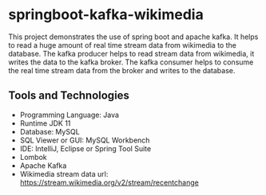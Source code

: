 # springboot-kafka-wikimedia

This project demonstrates the use of spring boot and apache kafka. It helps to read a huge amount of real time stream data from wikimedia to the database. 
The kafka producer helps to read stream data from wikimedia, it writes the data to the kafka broker. The kafka consumer helps to consume the real time stream 
data from the broker and writes to the database.

## Tools and Technologies
- Programming Language: Java
- Runtime JDK 11
- Database: MySQL
- SQL Viewer or GUI: MySQL Workbench
- IDE: IntelliJ, Eclipse or Spring Tool Suite
- Lombok
- Apache Kafka
- Wikimedia stream data url: https://stream.wikimedia.org/v2/stream/recentchange
